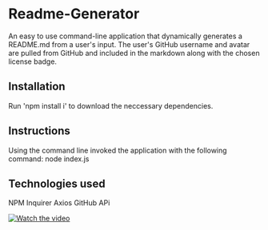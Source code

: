 # Readme-Generator
An easy to use command-line application that dynamically generates a README.md from a user's input. The user's GitHub username and avatar are pulled from GitHub and included in the markdown along with the chosen license badge. 

## Installation
Run 'npm install i' to download the neccessary dependencies. 

## Instructions 
Using the command line invoked the application with the following command: node index.js

## Technologies used
NPM Inquirer
Axios
GitHub APi

[![Watch the video](https://drive.google.com/file/d/1erwDk_R7u6CZjKkDQcTktpC1Vz-uSD07/view)](https://youtu.be/vt5fpE0bzSY)